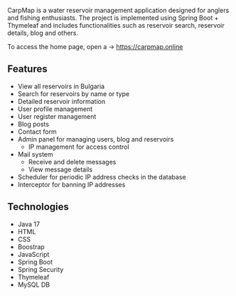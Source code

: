 CarpMap is a water reservoir management application designed for anglers and fishing enthusiasts.
The project is implemented using Spring Boot + Thymeleaf and includes functionalities such as reservoir search,
reservoir details, blog and others.

To access the home page, open a -> https://carpmap.online

## Features

- View all reservoirs in Bulgaria
- Search for reservoirs by name or type
- Detailed reservoir information
- User profile management
- User register management
- Blog posts
- Contact form
- Admin panel for managing users, blog and reservoirs
  - IP management for access control
- Mail system
  - Receive and delete messages
  - View message details
- Scheduler for periodic IP address checks in the database
- Interceptor for banning IP addresses

## Technologies

- Java 17
- HTML
- CSS
- Boostrap
- JavaScript
- Spring Boot
- Spring Security
- Thymeleaf
- MySQL DB
